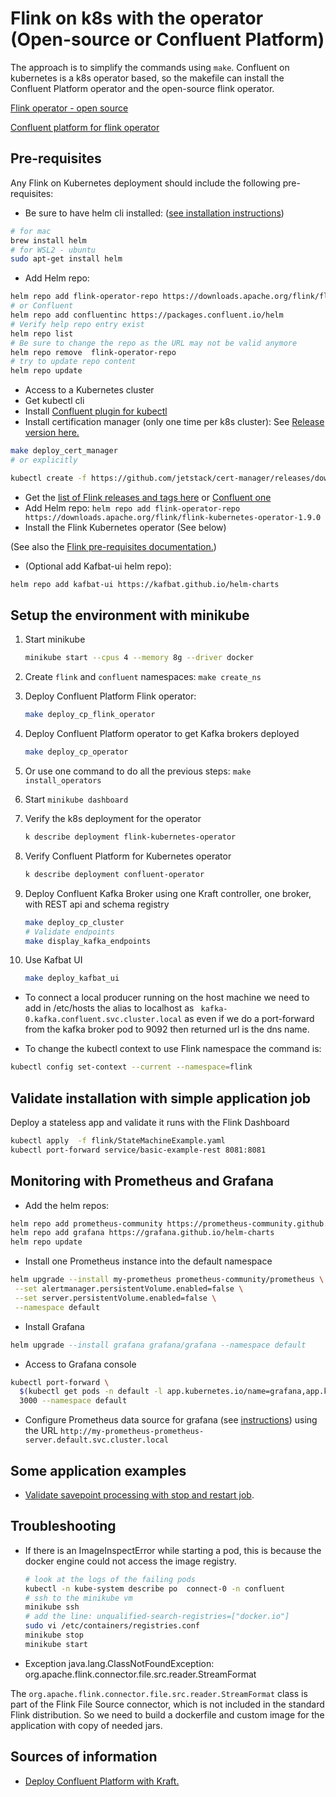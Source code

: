 # Flink on k8s with the operator (Open-source or Confluent Platform)

The approach is to simplify the commands using `make`. Confluent on kubernetes is a k8s operator based, so the makefile can install the Confluent Platform operator and the open-source flink operator.

[Flink operator - open source](https://nightlies.apache.org/flink/flink-docs-release-1.20/docs/deployment/resource-providers/standalone/kubernetes/)

[Confluent platform for flink operator](https://docs.confluent.io/platform/current/flink/get-started.html)

## Pre-requisites

Any Flink on Kubernetes deployment should include the following pre-requisites:

* Be sure to have helm cli installed: ([see installation instructions](https://helm.sh/docs/intro/install/))

```sh
# for mac
brew install helm
# for WSL2 - ubuntu
sudo apt-get install helm
```
* Add Helm repo: 

```sh
helm repo add flink-operator-repo https://downloads.apache.org/flink/flink-kubernetes-operator-1.9.0
# or Confluent
helm repo add confluentinc https://packages.confluent.io/helm
# Verify help repo entry exist
helm repo list
# Be sure to change the repo as the URL may not be valid anymore
helm repo remove  flink-operator-repo
# try to update repo content
helm repo update
```

* Access to a Kubernetes cluster
* Get kubectl cli
* Install [Confluent plugin for kubectl](https://docs.confluent.io/operator/current/co-deploy-cfk.html#co-install-plugin)
* Install certification manager (only one time per k8s cluster): See [Release version here.](https://github.com/cert-manager/cert-manager/)

```sh
make deploy_cert_manager
# or explicitly

kubectl create -f https://github.com/jetstack/cert-manager/releases/download/v1.16.2/cert-manager.yaml
```

* Get the [list of Flink releases and tags here](https://downloads.apache.org/flink/) or [Confluent one](https://docs.confluent.io/platform/current/installation/versions-interoperability.html#cp-af-compat)
* Add Helm repo: `helm repo add flink-operator-repo https://downloads.apache.org/flink/flink-kubernetes-operator-1.9.0`
* Install the Flink Kubernetes operator (See below)

(See also the [Flink pre-requisites documentation.](https://nightlies.apache.org/flink/flink-kubernetes-operator-docs-stable/docs/try-flink-kubernetes-operator/quick-start/))

* (Optional add Kafbat-ui helm repo):

```sh
helm repo add kafbat-ui https://kafbat.github.io/helm-charts
```

## Setup the environment with minikube

1. Start minikube

    ```sh
    minikube start --cpus 4 --memory 8g --driver docker
    ```

1. Create `flink` and `confluent` namespaces: `make create_ns`

1. Deploy Confluent Platform Flink operator:

    ```sh
    make deploy_cp_flink_operator
    ```

1. Deploy Confluent Platform operator to get Kafka brokers deployed

    ```sh
    make deploy_cp_operator
    ```

1. Or use one command to do all the previous steps: `make install_operators`

1. Start `minikube dashboard`

1. Verify the k8s deployment for the operator

    ```sh
    k describe deployment flink-kubernetes-operator
    ```

1. Verify Confluent Platform for Kubernetes operator

    ```sh
    k describe deployment confluent-operator
    ```

1. Deploy Confluent Kafka Broker using one Kraft controller, one broker, with REST api and schema registry

    ```sh
    make deploy_cp_cluster
    # Validate endpoints
    make display_kafka_endpoints 
    ```

1. Use Kafbat UI

    ```sh
    make deploy_kafbat_ui
    ```

* To connect a local producer running on the host machine we need to add in /etc/hosts the alias to localhost as ` kafka-0.kafka.confluent.svc.cluster.local` as even if we do a port-forward from the kafka broker pod to 9092 then returned url is the dns name.

* To change the kubectl context  to use Flink namespace the command is:

```sh
kubectl config set-context --current --namespace=flink
```

## Validate installation with simple application job

Deploy a stateless app and validate it runs with the Flink Dashboard

```sh
kubectl apply  -f flink/StateMachineExample.yaml
kubectl port-forward service/basic-example-rest 8081:8081
```

## Monitoring with Prometheus and Grafana

* Add the helm repos:

```sh
helm repo add prometheus-community https://prometheus-community.github.io/helm-charts
helm repo add grafana https://grafana.github.io/helm-charts
helm repo update
```

* Install one Prometheus instance into the default namespace

```sh
helm upgrade --install my-prometheus prometheus-community/prometheus \
 --set alertmanager.persistentVolume.enabled=false \
 --set server.persistentVolume.enabled=false \
 --namespace default
```

* Install Grafana

```sql
helm upgrade --install grafana grafana/grafana --namespace default
```

* Access to Grafana console

```sh
kubectl port-forward \
  $(kubectl get pods -n default -l app.kubernetes.io/name=grafana,app.kubernetes.io/instance=grafana -o name) \
  3000 --namespace default
```

* Configure Prometheus data source for grafana (see [instructions](https://prometheus.io/docs/visualization/grafana/#creating-a-prometheus-data-source)) using the URL `http://my-prometheus-prometheus-server.default.svc.cluster.local`

## Some application examples

* [Validate savepoint processing with stop and restart job](../../e2e-demos/savepoint-demo/readme.md).

## Troubleshooting

* If there is an ImageInspectError while starting a pod, this is because the docker engine could not access the image registry.

    ```sh
    # look at the logs of the failing pods
    kubectl -n kube-system describe po  connect-0 -n confluent
    # ssh to the minikube vm
    minikube ssh
    # add the line: unqualified-search-registries=["docker.io"]
    sudo vi /etc/containers/registries.conf
    minikube stop
    minikube start
    ```

* Exception java.lang.ClassNotFoundException: org.apache.flink.connector.file.src.reader.StreamFormat

The `org.apache.flink.connector.file.src.reader.StreamFormat` class is part of the Flink File Source connector, which is not included in the standard Flink distribution. So we need to build a dockerfile and custom image for the application with copy of needed jars.


## Sources of information

* [Deploy Confluent Platform with Kraft.](https://github.com/confluentinc/confluent-kubernetes-examples/tree/master/quickstart-deploy)